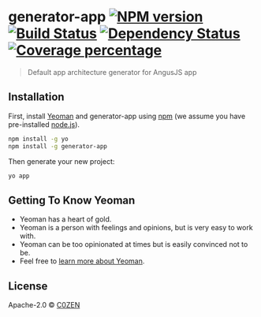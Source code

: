 # generator-app [![NPM version][npm-image]][npm-url] [![Build Status][travis-image]][travis-url] [![Dependency Status][daviddm-image]][daviddm-url] [![Coverage percentage][coveralls-image]][coveralls-url]
> Default app architecture generator for AngusJS app

## Installation

First, install [Yeoman](http://yeoman.io) and generator-app using [npm](https://www.npmjs.com/) (we assume you have pre-installed [node.js](https://nodejs.org/)).

```bash
npm install -g yo
npm install -g generator-app
```

Then generate your new project:

```bash
yo app
```

## Getting To Know Yeoman

 * Yeoman has a heart of gold.
 * Yeoman is a person with feelings and opinions, but is very easy to work with.
 * Yeoman can be too opinionated at times but is easily convinced not to be.
 * Feel free to [learn more about Yeoman](http://yeoman.io/).

## License

Apache-2.0 © [C0ZEN](http://www.geoffreytestelin.com/)


[npm-image]: https://badge.fury.io/js/generator-app.svg
[npm-url]: https://npmjs.org/package/generator-app
[travis-image]: https://travis-ci.org/C0ZEN/generator-app.svg?branch=master
[travis-url]: https://travis-ci.org/C0ZEN/generator-app
[daviddm-image]: https://david-dm.org/C0ZEN/generator-app.svg?theme=shields.io
[daviddm-url]: https://david-dm.org/C0ZEN/generator-app
[coveralls-image]: https://coveralls.io/repos/C0ZEN/generator-app/badge.svg
[coveralls-url]: https://coveralls.io/r/C0ZEN/generator-app
